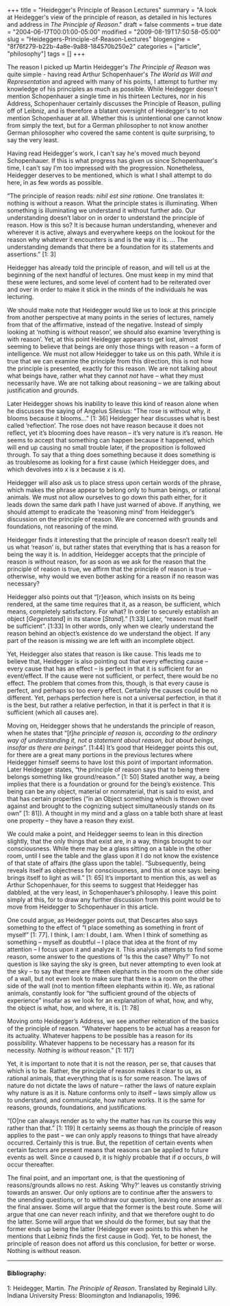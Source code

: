 +++
title = "Heidegger's Principle of Reason Lectures"
summary = "A look at Heidegger's view of the principle of reason, as detailed in his lectures and address in <cite>The Principle of Reason</cite>."
draft = false
comments = true
date = "2004-06-17T00:01:00-05:00"
modified = "2009-08-19T17:50:58-05:00"
slug = "Heideggers-Principle-of-Reason-Lectures"
blogengine = "8f76f279-b22b-4a8e-9a88-184570b250e2"
categories = ["article", "philosophy"]
tags = []
+++

<p>
The reason I picked up Martin Heidegger&#39;s <cite>The Principle of Reason</cite> was quite simple - having read Arthur Schopenhauer&#39;s <cite>The World as Will and Representation</cite> and agreed with many of his points, I attempt to further my knowledge of his principles as much as possible. While Heidegger doesn&#39;t mention Schopenhauer a single time in his thirteen Lectures, nor in his Address, Schopenhauer certainly discusses the Principle of Reason, pulling off of Leibniz, and is therefore a blatant oversight of Heidegger&#39;s to not mention Schopenhauer at all. Whether this is unintentional one cannot know from simply the text, but for a German philosopher to not know another German philosopher who covered the same content is quite surprising, to say the very least.
</p>
<!--more-->
<p>
Having read Heidegger&#39;s work, I can&#39;t say he&#39;s moved much beyond Schopenhauer. If this is what progress has given us since Schopenhauer&#39;s time, I can&#39;t say I&#39;m too impressed with the progression. Nonetheless, Heidegger deserves to be mentioned, which is what I shall attempt to do here, in as few words as possible.
</p>
<p>
&ldquo;The principle of reason reads: <em>nihil est sine ratione</em>. One translates it: nothing is without a reason. What the principle states is illuminating. When something is illuminating we understand it without further ado. Our understanding doesn&rsquo;t labor on in order to understand the principle of reason. How is this so? It is because human understanding, whenever and wherever it is active, always and everywhere keeps on the lookout for the reason why whatever it encounters is and is the way it is. &hellip; The understanding demands that there be a foundation for its statements and assertions.&rdquo; [1: 3]
</p>
<p>
Heidegger has already told the principle of reason, and will tell us at the beginning of the next handful of lectures. One must keep in my mind that these were lectures, and some level of content had to be reiterated over and over in order to make it stick in the minds of the individuals he was lecturing.
</p>
<p>
We should make note that Heidegger would like us to look at this principle from another perspective at many points in the series of lectures, namely from that of the affirmative, instead of the negative. Instead of simply looking at &lsquo;nothing is without reason&rsquo;, we should also examine &lsquo;everything is with reason&rsquo;. Yet, at this point Heidegger appears to get lost, almost seeming to believe that beings are only those things with reason &ndash; a form of intelligence. We must not allow Heidegger to take us on this path. While it is true that we can examine the principle from this direction, this is not how the principle is presented, exactly for this reason. We are not talking about what beings have, rather what they cannot <em>not</em> have &ndash; what they must necessarily have. We are not talking about reasoning &ndash; we are talking about justification and grounds.
</p>
<p>
Later Heidegger shows his inability to leave this kind of reason alone when he discusses the saying of Angelus Silesius: &ldquo;The rose is without why, it blooms because it blooms&hellip;&rdquo; [1: 36] Heidegger hear discusses what is best called &lsquo;reflection&rsquo;. The rose does not have reason because it does not reflect, yet it&rsquo;s blooming does have reason &ndash; it&rsquo;s very nature is it&rsquo;s reason. He seems to accept that something can happen because it happened, which will end up causing no small trouble later, if the proposition is followed through. To say that a thing does something because it does something is as troublesome as looking for a first cause (which Heidegger does, and which devolves into <em>x</em> is <em>x</em> because <em>x</em> is <em>x</em>).
</p>
<p>
Heidegger will also ask us to place stress upon certain words of the phrase, which makes the phrase appear to belong only to human beings, or rational animals. We must not allow ourselves to go down this path either, for it leads down the same dark path I have just warned of above. If anything, we should attempt to eradicate the &lsquo;reasoning mind&rsquo; from Heidegger&rsquo;s discussion on the principle of reason. We are concerned with grounds and foundations, not reasoning of the mind.<!--adsense-->
</p>
<p>
Heidegger finds it interesting that the principle of reason doesn&rsquo;t really tell us what &lsquo;reason&rsquo; is, but rather states that everything that is has a reason for being the way it is. In addition, Heidegger accepts that the principle of reason is without reason, for as soon as we ask for the reason that the principle of reason is true, we affirm that the principle of reason is true &ndash; otherwise, why would we even bother asking for a reason if no reason was necessary?
</p>
<p>
Heidegger also points out that &ldquo;[r]eason, which insists on its being rendered, at the same time requires that it, as a reason, be sufficient, which means, completely satisfactory. For what? In order to securely establish an object [<em>Gegenstand</em>] in its stance [<em>Stand</em>].&rdquo; [1:33] Later, &ldquo;reason must itself be sufficient&rdquo;. [1:33] In other words, only when we clearly understand the reason behind an object&rsquo;s existence do we understand the object. If any part of the reason is missing we are left with an incomplete object.
</p>
<p>
Yet, Heidegger also states that reason is like cause. This leads me to believe that, Heidegger is also pointing out that every effecting cause &ndash; every cause that has an effect &ndash; is perfect in that it is sufficient for an event/effect. If the cause were not sufficient, or perfect, there would be no effect. The problem that comes from this, though, is that every cause is perfect, and perhaps so too every effect. Certainly the causes could be no different. Yet, perhaps perfection here is not a universal perfection, in that it is the best, but rather a relative perfection, in that it is perfect in that it is sufficient (which all causes are).
</p>
<p>
Moving on, Heidegger shows that he understands the principle of reason, when he states that &ldquo;[<em>t</em>]<em>he principle of reason is, according to the ordinary way of understanding it, not a statement about reason, but about beings, insofar as there are beings</em>&rdquo;. [1:44] It&rsquo;s good that Heidegger points this out, for there are a great many portions in the previous lectures where Heidegger himself seems to have lost this point of important information. Later Heidegger states, &ldquo;the principle of reason says that to being there belongs something like ground/reason.&rdquo; [1: 50] Stated another way, a being implies that there is a foundation or ground for the being&rsquo;s existence. This being can be any object, material or nonmaterial, that is said to exist, and that has certain properties (&ldquo;in an Object something which is thrown over against and brought to the cognizing subject simultaneously stands on its own&rdquo; [1: 81]). A thought in my mind and a glass on a table both share at least one property &ndash; they have a reason they exist.
</p>
<p>
We could make a point, and Heidegger seems to lean in this direction slightly, that the only things that exist are, in a way, things brought to our consciousness. While there may be a glass sitting on a table in the other room, until I see the table and the glass upon it I do not know the existence of that state of affairs (the glass upon the table). &ldquo;Subsequently, being reveals itself as objectness for consciousness, and this at once says: being brings itself to light as will.&rdquo; [1: 65] It&rsquo;s important to mention this, as well as Arthur Schopenhauer, for this seems to suggest that Heidegger has dabbled, at the very least, in Schopenhauer&rsquo;s philosophy. I leave this point simply at this, for to draw any further discussion from this point would be to move from Heidegger to Schopenhauer in this article.
</p>
<p>
One could argue, as Heidegger points out, that Descartes also says something to the effect of &ldquo;I place something as something in front of myself&rdquo; [1: 77]. I think, I am: I doubt, I am. When I think of something as something &ndash; myself as doubtful &ndash; I place that idea at the front of my attention &ndash; I focus upon it and analyze it. This analysis attempts to find some reason, some answer to the questions of &lsquo;Is this the case? Why?&rsquo; To not question is like saying the sky is green, but never attempting to even look at the sky &ndash; to say that there are fifteen elephants in the room on the other side of a wall, but not even look to make sure that there is a room on the other side of the wall (not to mention fifteen elephants within it). We, as rational animals, constantly look for &ldquo;the sufficient ground of the objects of experience&rdquo; insofar as we look for an explanation of what, how, and why, the object is what, how, and where, it is. [1: 78]
</p>
<p>
Moving onto Heidegger&rsquo;s Address, we see another reiteration of the basics of the principle of reason. &ldquo;Whatever happens to be actual has a reason for its actuality. Whatever happens to be possible has a reason for its possibility. Whatever happens to be necessary has a reason for its necessity. <em>Nothing</em> is <em>without</em> reason.&rdquo; [1: 117]
</p>
<p>
Yet, it is important to note that it is not the reason, per se, that causes that which is to be. Rather, the principle of reason makes it clear to us, as rational animals, that everything that is is for some reason. The laws of nature do not dictate the laws of nature &ndash; rather the laws of nature explain why nature is as it is. Nature conforms only to itself &ndash; laws simply allow us to understand, and communicate, how nature works. It is the same for reasons, grounds, foundations, and justifications.
</p>
<p>
&ldquo;[O]ne can always render as to why the matter has run its course this way rather than that.&rdquo; [1: 119] It certainly seems as though the principle of reason applies to the past &ndash; we can only apply reasons to things that have already occurred. Certainly this is true. But, the repetition of certain events when certain factors are present means that reasons can be applied to future events as well. Since <em>a</em> caused <em>b</em>, it is highly probable that if <em>a</em> occurs, <em>b</em> will occur thereafter.
</p>
<p>
The final point, and an important one, is that the questioning of reasons/grounds allows no rest. Asking &lsquo;Why?&rsquo; leaves us constantly striving towards an answer. Our only options are to continue after the answers to the unending questions, or to withdraw our question, leaving one answer as the final answer. Some will argue that the former is the best route. Some will argue that one can never reach infinity, and that we therefore ought to do the latter. Some will argue that we should do the former, but say that the former ends up being the latter (Heidegger even points to this when he mentions that Leibniz finds the first cause in God). Yet, to be honest, the principle of reason does not afford us this conclusion, for better or worse. Nothing is without reason.
</p>
<hr />
<h4>Bibliography:</h4>
<p>
1: Heidegger, Martin. <cite>The Principle of Reason</cite>. Translated by Reginald Lilly. Indiana University Press: Bloomington and Indianapolis, 1996.
</p>


